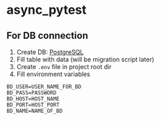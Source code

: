 # async_pytest

## For DB connection

1. Create DB: [PostgreSQL](https://www.postgresql.org/download/)
2. Fill table with data (will be migration script later)
3. Create `.env` file in project root dir
4. Fill environment variables
```shell
BD_USER=USER_NAME_FOR_BD
BD_PASS=PASSWORD
BD_HOST=HOST_NAME
BD_PORT=HOST_PORT
BD_NAME=NAME_OF_BD
```
